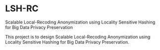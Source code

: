 # LSH-RC
Scalable Local-Recoding Anonymization using Locality Sensitive Hashing for Big Data Privacy Preservation

This project is to design Scalable Local-Recoding Anonymization using Locality Sensitive Hashing for Big Data Privacy Preservation.
